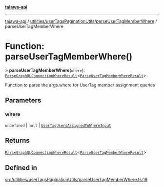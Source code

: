 [**talawa-api**](../../../../README.md)

***

[talawa-api](../../../../modules.md) / [utilities/userTagsPaginationUtils/parseUserTagMemberWhere](../README.md) / parseUserTagMemberWhere

# Function: parseUserTagMemberWhere()

\> **parseUserTagMemberWhere**(`where`): [`ParseGraphQLConnectionWhereResult`](../../../graphQLConnection/parseGraphQLConnectionArgumentsWithWhere/type-aliases/ParseGraphQLConnectionWhereResult.md)\<[`ParseUserTagMemberWhereResult`](../type-aliases/ParseUserTagMemberWhereResult.md)\>

Function to parse the args.where for UserTag member assignment queries

## Parameters

### where

`undefined` | `null` | [`UserTagUsersAssignedToWhereInput`](../../../../types/generatedGraphQLTypes/type-aliases/UserTagUsersAssignedToWhereInput.md)

## Returns

[`ParseGraphQLConnectionWhereResult`](../../../graphQLConnection/parseGraphQLConnectionArgumentsWithWhere/type-aliases/ParseGraphQLConnectionWhereResult.md)\<[`ParseUserTagMemberWhereResult`](../type-aliases/ParseUserTagMemberWhereResult.md)\>

## Defined in

[src/utilities/userTagsPaginationUtils/parseUserTagMemberWhere.ts:18](https://github.com/PalisadoesFoundation/talawa-api/blob/832d310bae30bd8cb45fb1b44f62dd776dccc52f/src/utilities/userTagsPaginationUtils/parseUserTagMemberWhere.ts#L18)
